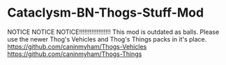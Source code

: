 # Cataclysm-BN-Thogs-Stuff-Mod
NOTICE NOTICE NOTICE!!!!!!!!!!!!!!!!!!
This mod is outdated as balls. Please use the newer Thog's Vehicles and Thog's Things packs in it's place.
https://github.com/caninmyham/Thogs-Vehicles
https://github.com/caninmyham/Thogs-Things
